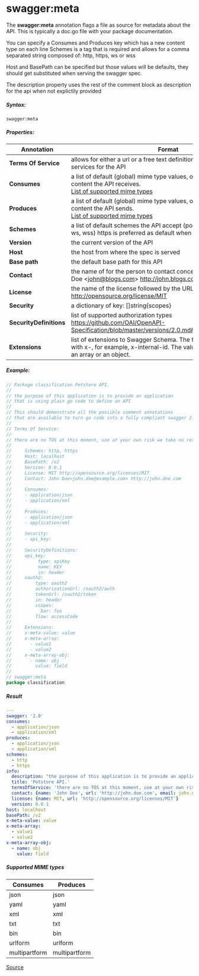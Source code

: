 # swagger:meta

The **swagger:meta** annotation flags a file as source for metadata about the API.
This is typically a doc.go file with your package documentation.

You can specify a Consumes and Produces key which has a new content type on each line
Schemes is a tag that is required and allows for a comma separated string composed of:
http, https, ws or wss

Host and BasePath can be specified but those values will be defaults,
they should get substituted when serving the swagger spec.

The description property uses the rest of the comment block as description for the api when not explictily provided

##### Syntax:

```
swagger:meta
```

##### Properties:

Annotation | Format
-----------|--------
**Terms Of Service** | allows for either a url or a free text definition describing the terms of services for the API
**Consumes** | a list of default (global) mime type values, one per line, for the content the API receives.<br>[List of supported mime types](#supported-mime-types)
**Produces** | a list of default (global) mime type values, one per line, for the content the API sends.<br>[List of supported mime types](#supported-mime-types)
**Schemes** | a list of default schemes the API accept (possible values: http, https, ws, wss) https is preferred as default when configured
**Version** | the current version of the API
**Host** | the host from where the spec is served
**Base path** | the default base path for this API
**Contact** | the name of for the person to contact concerning the API eg. John Doe&nbsp;&lt;john@blogs.com&gt;&nbsp;http://john.blogs.com
**License** | the name of the license followed by the URL of the license eg. MIT http://opensource.org/license/MIT
**Security** | a dictionary of key: []string{scopes}
**SecurityDefinitions** | list of supported authorization types https://github.com/OAI/OpenAPI-Specification/blob/master/versions/2.0.md#securityDefinitionsObject
**Extensions** | list of extensions to Swagger Schema. The field name MUST begin with x-, for example, x-internal-id. The value can be null, a primitive, an array or an object.

##### Example:

```go
// Package classification Petstore API.
//
// the purpose of this application is to provide an application
// that is using plain go code to define an API
//
// This should demonstrate all the possible comment annotations
// that are available to turn go code into a fully compliant swagger 2.0 spec
//
// Terms Of Service:
//
// there are no TOS at this moment, use at your own risk we take no responsibility
//
//     Schemes: http, https
//     Host: localhost
//     BasePath: /v2
//     Version: 0.0.1
//     License: MIT http://opensource.org/licenses/MIT
//     Contact: John Doe<john.doe@example.com> http://john.doe.com
//
//     Consumes:
//     - application/json
//     - application/xml
//
//     Produces:
//     - application/json
//     - application/xml
//
//     Security:
//     - api_key:
//
//     SecurityDefinitions:
//     api_key:
//          type: apiKey
//          name: KEY
//          in: header
//     oauth2:
//         type: oauth2
//         authorizationUrl: /oauth2/auth
//         tokenUrl: /oauth2/token
//         in: header
//         scopes:
//           bar: foo
//         flow: accessCode
//
//     Extensions:
//     x-meta-value: value
//     x-meta-array:
//       - value1
//       - value2
//     x-meta-array-obj:
//       - name: obj
//         value: field
//
// swagger:meta
package classification
```

##### Result

```yaml
---
swagger: '2.0'
consumes:
  - application/json
  - application/xml
produces:
  - application/json
  - application/xml
schemes:
  - http
  - https
info:
  description: "the purpose of this application is to provide an application\nthat is using plain go code to define an API\n\nThis should demonstrate all the possible comment annotations\nthat are available to turn go code into a fully compliant swagger 2.0 spec"
  title: 'Petstore API.'
  termsOfService: 'there are no TOS at this moment, use at your own risk we take no responsibility'
  contact: {name: 'John Doe', url: 'http://john.doe.com', email: john.doe@example.com}
  license: {name: MIT, url: 'http://opensource.org/licenses/MIT'}
  version: 0.0.1
host: localhost
basePath: /v2
x-meta-value: value
x-meta-array:
  - value1
  - value2
x-meta-array-obj:
  - name: obj
    value: field
```

##### Supported MIME types

Consumes      | Produces
--------------|---------
json          | json
yaml          | yaml
xml           | xml
txt           | txt
bin           | bin
urlform       | urlform
multipartform | multipartform

[Source](https://github.com/erikh/go-swagger/blob/7485a982b539bedd870bd56a487e37c8decd7f2c/generator/support.go#L317-L335)
